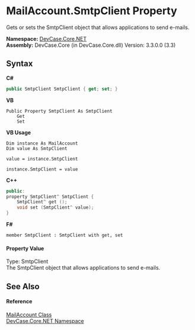 # MailAccount.SmtpClient Property 
 

Gets or sets the SmtpClient object that allows applications to send e-mails.

**Namespace:**&nbsp;<a href="N_DevCase_Core_NET">DevCase.Core.NET</a><br />**Assembly:**&nbsp;DevCase.Core (in DevCase.Core.dll) Version: 3.3.0.0 (3.3)

## Syntax

**C#**<br />
``` C#
public SmtpClient SmtpClient { get; set; }
```

**VB**<br />
``` VB
Public Property SmtpClient As SmtpClient
	Get
	Set
```

**VB Usage**<br />
``` VB Usage
Dim instance As MailAccount
Dim value As SmtpClient

value = instance.SmtpClient

instance.SmtpClient = value
```

**C++**<br />
``` C++
public:
property SmtpClient^ SmtpClient {
	SmtpClient^ get ();
	void set (SmtpClient^ value);
}
```

**F#**<br />
``` F#
member SmtpClient : SmtpClient with get, set

```


#### Property Value
Type: SmtpClient<br />The SmtpClient object that allows applications to send e-mails.

## See Also


#### Reference
<a href="T_DevCase_Core_NET_MailAccount">MailAccount Class</a><br /><a href="N_DevCase_Core_NET">DevCase.Core.NET Namespace</a><br />